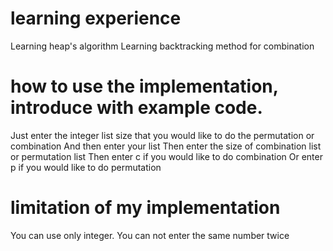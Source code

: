 
# learning experience 
  Learning heap's algorithm 
  Learning backtracking method for combination
# how to use the implementation, introduce with example code. 
  Just enter the integer list size that you would like to do the permutation or combination 
  And then enter your list 
  Then enter the size of combination list or permutation list 
  Then enter c if you would like to do combination
  Or   enter p if you would like to do permutation 
 
# limitation of my implementation
  You can use only integer.
  You can not enter the same  number twice 

